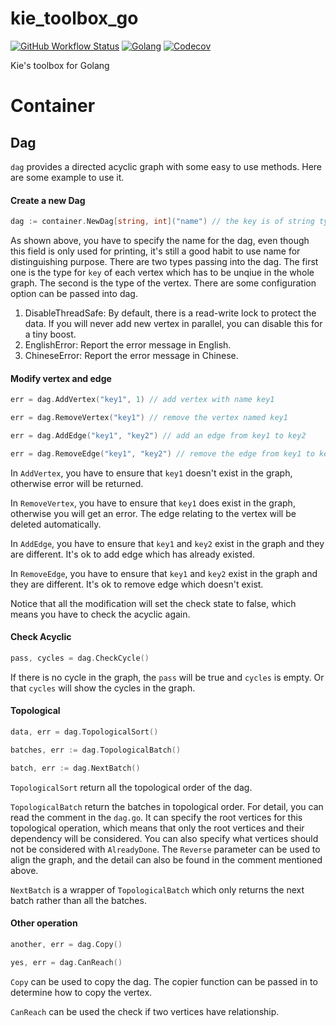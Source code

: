 # kie_toolbox_go
[![GitHub Workflow Status](https://img.shields.io/github/actions/workflow/status/Kidsunbo/kie_toolbox_go/go.yml?style=flat-square)](https://github.com/Kidsunbo/kie_toolbox_go/actions/workflows/go.yml)
[![Golang](https://img.shields.io/badge/Go-1.21-blue?style=flat-square&logo=go)](https://go.dev/)
[![Codecov](https://img.shields.io/codecov/c/github/Kidsunbo/kie_toolbox_go?style=flat-square)](https://app.codecov.io/gh/Kidsunbo/kie_toolbox_go)

Kie's toolbox for Golang


# Container

## Dag

`dag` provides a directed acyclic graph with some easy to use methods. Here are some example to use it.

#### Create a new Dag
```go
dag := container.NewDag[string, int]("name") // the key is of string type
```

As shown above, you have to specify the name for the dag, even though this field is only used for printing, it's still a good habit to use name for distinguishing purpose. There are two types passing into the dag. The first one is the type for `key` of each vertex which has to be unqiue in the whole graph. The second is the type of the vertex.
There are some configuration option can be passed into dag.
1. DisableThreadSafe: By default, there is a read-write lock to protect the data. If you will never add new vertex in parallel, you can disable this for a tiny boost.
2. EnglishError: Report the error message in English.
3. ChineseError: Report the error message in Chinese.

#### Modify vertex and edge
```go
err = dag.AddVertex("key1", 1) // add vertex with name key1

err = dag.RemoveVertex("key1") // remove the vertex named key1

err = dag.AddEdge("key1", "key2") // add an edge from key1 to key2

err = dag.RemoveEdge("key1", "key2") // remove the edge from key1 to key2
```

In `AddVertex`, you have to ensure that `key1` doesn't exist in the graph, otherwise error will be returned.

In `RemoveVertex`, you have to ensure that `key1` does exist in the graph, otherwise you will get an error. The edge relating to the vertex will be deleted automatically.

In `AddEdge`, you have to ensure that `key1` and `key2` exist in the graph and they are different. It's ok to add edge which has already existed.

In `RemoveEdge`, you have to ensure that `key1` and `key2` exist in the graph and they are different. It's ok to remove edge which doesn't exist.

Notice that all the modification will set the check state to false, which means you have to check the acyclic again.

#### Check Acyclic
```go
pass, cycles = dag.CheckCycle()
```
If there is no cycle in the graph, the `pass` will be true and `cycles` is empty. Or that `cycles` will show the cycles in the graph.

#### Topological
```go
data, err = dag.TopologicalSort()

batches, err := dag.TopologicalBatch()

batch, err := dag.NextBatch()

```

`TopologicalSort` return all the topological order of the dag.

`TopologicalBatch` return the batches in topological order. For detail, you can read the comment in the `dag.go`. It can specify the root vertices for this topological operation, which means that only the root vertices and their dependency will be considered. You can also specify what vertices should not be considered with `AlreadyDone`. The `Reverse` parameter can be used to align the graph, and the detail can also be found in the comment mentioned above.

`NextBatch` is a wrapper of `TopologicalBatch` which only returns the next batch rather than all the batches.

#### Other operation
```go
another, err = dag.Copy()

yes, err = dag.CanReach()
```

`Copy` can be used to copy the dag. The copier function can be passed in to determine how to copy the vertex.

`CanReach` can be used the check if two vertices have relationship.
